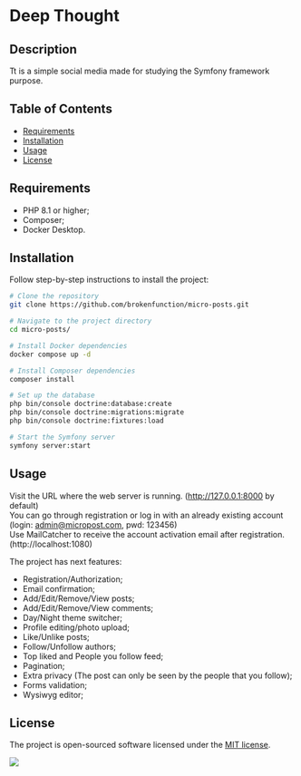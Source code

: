 # Deep Thought

## Description

Tt is a simple social media made for studying the Symfony framework purpose.

## Table of Contents

- [Requirements](#requirements)
- [Installation](#installation)
- [Usage](#usage)
- [License](#license)

## Requirements

- PHP 8.1 or higher;
- Composer;
- Docker Desktop.

## Installation

Follow step-by-step instructions to install the project:
```bash
# Clone the repository
git clone https://github.com/brokenfunction/micro-posts.git

# Navigate to the project directory
cd micro-posts/

# Install Docker dependencies
docker compose up -d

# Install Composer dependencies
composer install

# Set up the database
php bin/console doctrine:database:create
php bin/console doctrine:migrations:migrate
php bin/console doctrine:fixtures:load

# Start the Symfony server
symfony server:start
```
## Usage

Visit the URL where the web server is running. (http://127.0.0.1:8000 by default) </br>
You can go through registration or log in with an already existing account (login: admin@micropost.com, pwd: 123456) </br>
Use MailCatcher to receive the account activation email after registration. (http://localhost:1080)

The project has next features:
- Registration/Authorization;
- Email confirmation;
- Add/Edit/Remove/View posts;
- Add/Edit/Remove/View comments;
- Day/Night theme switcher;
- Profile editing/photo upload;
- Like/Unlike posts;
- Follow/Unfollow authors;
- Top liked and People you follow feed;
- Pagination;
- Extra privacy (The post can only be seen by the people that you follow);
- Forms validation;
- Wysiwyg editor;

## License

The project is open-sourced software licensed under the [MIT license](https://opensource.org/licenses/MIT).

![](C:/Users/rzviazok/Desktop/staubli/Screenshot_1.png)
